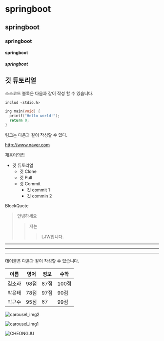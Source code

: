 # springboot
## springboot
### springboot
#### springboot
##### springboot

## 깃 튜토리얼

소스코드 블록은 다음과 같이 작성 할 수 있습니다.
```c
includ <stdio.h>

ing main(void) {
  printf("Hello world!");
  return 0;
}
```

링크는 다음과 같이 작성할 수 있다.

http://www.naver.com

[재웅이의집](http://blog.naver.com/bhher)

* 깃 듀토리얼
  * 깃 Clone
  * 깃 Pull
  * 깃 Commit
    * 깃 commit 1
    * 깃 commin 2

BlockQuote
> 안녕하세요
> > 저는
> > > LJW입니다.
> > >

---
___
***

테이블은 다음과 같이 작성할 수 있습니다.

이름|영어|정보|수학
---|---|---|---|
김소라|98점|87점|100점|
박은태|78점|97점|90점|
박근수|95점|87|99점|

![carousel_img2](https://github.com/yoong0304/springboot/assets/130129060/9911f7ec-936d-41bf-9200-45f130720394)

![carousel_img1](https://github.com/yoong0304/springboot/assets/130129060/ededc5bd-10dd-4343-8333-11bee6a96645)

![CHEONGJU](https://github.com/yoong0304/springboot/assets/130129060/41faea6d-f686-414c-a4a0-dfb692d0bf79)
